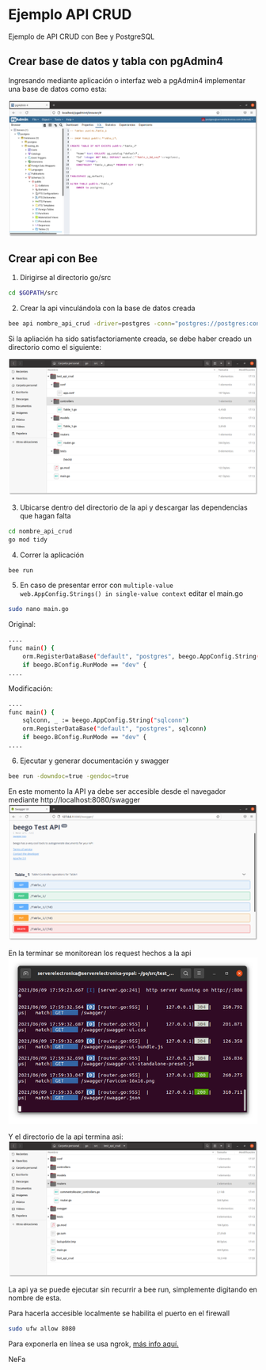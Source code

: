 # Ejemplo API CRUD
Ejemplo de API CRUD con Bee y PostgreSQL

## Crear base de datos y tabla con pgAdmin4
Ingresando mediante aplicación o interfaz web a pgAdmin4 implementar una base de datos como esta:

![Ejemplo db,tabla postgres](/pictures/pgadmin4_ejem1.png)

## Crear api con Bee
1. Dirigirse al directorio go/src
```bash
cd $GOPATH/src
```
2. Crear la api vinculándola con la base de datos creada
```bash
bee api nombre_api_crud -driver=postgres -conn="postgres://postgres:contraseña_postgres@127.0.0.1/nombre_basedatos?sslmode=disable"
```
Si la apliación ha sido satisfactoriamente creada, se debe haber creado un directorio como el siguiente:

![directorio de api](/pictures/directorioapicrud.png)

3. Ubicarse dentro del directorio de la api y descargar las dependencias que hagan falta
```bash
cd nombre_api_crud
go mod tidy
```
4. Correr la aplicación
```bash
bee run
```
5. En caso de presentar error con `multiple-value web.AppConfig.Strings() in single-value context` editar el main.go
```bash
sudo nano main.go
```
Original:
```bash
....
func main() {
	orm.RegisterDataBase("default", "postgres", beego.AppConfig.String("sqlconn"))
	if beego.BConfig.RunMode == "dev" {
....
```
Modificación:
```bash
....
func main() {
	sqlconn, _ := beego.AppConfig.String("sqlconn")
	orm.RegisterDataBase("default", "postgres", sqlconn)
	if beego.BConfig.RunMode == "dev" {
....
```
6. Ejecutar y generar documentación y swagger
```bash
bee run -downdoc=true -gendoc=true
```
En este momento la API ya debe ser accesible desde el navegador mediante http://localhost:8080/swagger
![Api running swagger view](/pictures/apicrudswagger.png)

En la terminar se monitorean los request hechos a la api
![Terminal monitoreo request](/pictures/beerunningapi.png)

Y el directorio de la api termina asi:
![Estado final directorio api](/pictures/directorioapifinal.png)

La api ya se puede ejecutar sin recurrir a bee run, simplemente digitando en nombre de esta.

Para hacerla accesible localmente se habilita el puerto en el firewall
```bash
sudo ufw allow 8080
```

Para exponerla en línea se usa ngrok, [más info aquí.](README.md#instalar-ngrok)

NeFa
